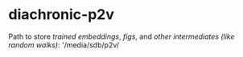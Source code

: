 # diachronic-p2v
Path to store *trained embeddings*, *figs*, and *other intermediates (like random walks)*: '/media/sdb/p2v/
